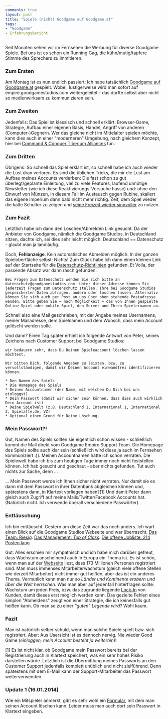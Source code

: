 ```yaml
---
comments: true
layout: post
title: "Spiele (nicht) Goodgame auf Goodgame.at"
tags:
- "Goodgame"
- Erfahrungsbericht
---
```

Seit Monaten sehen wir im Fernsehen die Werbung für diverse Goodgame Spiele. Bei uns ist es schon ein Running Gag, die kühn/mutig/tapfere Stimme des Sprechers zu immitieren.

### Zum Ersten

Am Montag ist es nun endlich passiert: Ich habe tatsächlich [Goodgame auf Goodgame.at](http://www.goodgame.at/) gespielt. Wobei, lustigerweise wird man sofort auf empire.goodgamestudios.com weitergeleitet - das dürfte selbst aber nicht so medienwirksam zu kommunizieren sein.

### Zum Zweiten

Jedenfalls: Das Spiel ist klassisch und schnell erklärt: Browser-Game, Strategie, Aufbau einer eigenen Basis, Handel, Angriff von anderen (Computer-)Gegnern. Wer das gleiche nicht im Mittelalter spielen möchte, kann dies auch in einer "moderneren" Umgebung, nach gleichem Konzept, hier bei [Command & Conquer Tiberium Alliances](http://www.tiberiumalliances.com/de/) tun.

### Zum Dritten

Übrigens: So schnell das Spiel erklärt ist, so schnell habe ich auch wieder die Lust dran verloren. Es sind die üblichen Tricks, die mir die Lust am Aufbau meines Accounts verderben: Die fast schon zu gut überlegt/geplante Einleitung, viel zu viele Features, laufend unnötige Newsletter (wie ich diese Reaktivierungs-Versuche hasse) und: ohne den Einwurf von Münzen, in diesem Fall im Austausch gegen Rubine, skaliert das eigene Imperium dann bald nicht mehr richtig. Zeit, dem Spiel wieder die kalte Schulter zu zeigen und [seine Freizeit wieder sinnvoller](http://www.amazon.de/o/ASIN/3990010654/ref=nosim/laafi-21) zu nutzen.

### Zum Fazit

Letztlich habe ich dann den Löschen/Abmelden Link gesucht. Da der Anbieter von Goodgame, nämlich die Goodgame Studios, in Deutschland sitzen, dachte ich, sei dies sehr leicht möglich. Deutschland == Datenschutz - glaubt man ja landläufig.

Doch, **Fehlanzeige**. Kein automatisches Abmelden möglich. In der ganzen Spieloberfläche selbst: Nichts! Zum Glück habe ich dann einen kleinen Link auf der Startseite für die [Datenschutz-Richtlinien](http://www.goodgamestudios.com/terms_de.html) gefunden. Et Voila, der passende Absatz war dann rasch gefunden:

    Bei Fragen zum Datenschutz wenden Sie sich bitte an datenschutz@goodgamestudios.com. Unter dieser Adresse können Sie jederzeit Fragen zum Datenschutz stellen, Ihre bei Goodgame Studios gespeicherten Daten abfragen, ändern oder löschen lassen. Alternativ können Sie sich auch per Post an uns über oben stehende Postadresse wenden. Bitte geben Sie – nach Möglichkeit – das von Ihnen gespielte Online-Spiel oder mobile Spiel, den Server und Ihren Spielernamen an.

Schnell also eine Mail geschrieben, mit der Angabe meines Usernamens, meiner Mailadresse, dem Spielnamen und dem Wunsch, dass mein Account gelöscht werden solle.

Und dann? Einen Tag später erhielt ich folgende Antwort von Peter, seines Zeichens nach Customer Support bei Goodgame Studios:

    wir bedauern sehr, dass Du Deinen Spieleaccount löschen lassen möchtest.

    Wir bitten Dich, folgende Angaben zu leisten, bzw. zu vervollständigen, damit wir Deinen Account einwandfrei identifizieren können.

    * Den Namen des Spiels
    * Die Homepage des Spiels
    * Deinen Accountnamen (der Name, mit welchem Du Dich bei uns einloggst)
    * Dein Passwort (damit wir sicher sein können, dass dies auch wirklich Dein Account ist)
    * Deine Spielwelt (z.B. Deutschland 1, International 1, International 2, Spielaffe.de, VZ)
    * Optional einen Grund für Deine Löschung.

### Mein Passwort?!

Gut, Namen des Spiels sollten sie eigentlich schon wissen - schließlich kommt die Mail direkt vom Goodgame Empire Support Team. Die Homepage des Spiels sollte auch klar sein (schließlich wird diese ja auch im Fernsehen kommuniziert :)). Meinen Accountnamen hatte ich schon verraten. Die Spielewelt habe ich bis zum heutigen Tage immer noch nicht feststellen können. Ich hab gesucht und geschaut - aber nichts gefunden. Tut auch nichts zur Sache, denn …

… Mein Passwort werde ich ihnen sicher nicht verraten. Nur damit sie es dann mit dem Passwort in ihrer Datenbank abgleichen können und, spätestens dann, in Klartext vorliegen haben?[1] Und damit Peter dann gleich auch Zugriff auf meine Mails/Twitter/Facebook Accounts hat. (Natürlich nicht. Ich verwende überall verschiedene Passwörter).

### Enttäuschung

Ich bin enttäuscht. Gestern um diese Zeit war das noch anders. Ich warf einen Blick auf die Goodgame Studios Webseite und war überrascht. [Das Team: Riesig](http://www.goodgamestudios.com/about/team/). [Das Management: *Top of Class*](http://www.goodgamestudios.com/about/management/). [Die offene Jobliste: 214 Posten lang](http://www.goodgamestudios.com/job-listing/)

Gut: Alles erschien mir sympathisch und ich habe mich darüber gefreut, dass Wachstum anscheinend auch in Europa ein Thema ist. Es ist schön, wenn man auf der [Webseite](http://www.goodgamestudios.com) liest, dass 173 Millionen Personen registriert sind.  Man muss immenses Mitarbeiterwachstum (gleich viele offene Stellen wie derzeit Mitarbeiter) nicht immer gut heißen, aber das ist ein anderes Thema. Vermutlich kann man nur so *Länder und Kontinente erobern und über die Welt herrschen*. Was man aber auf jedenfall hinterfragen sollte: Wachstum um jeden Preis, bzw. das zugrunde liegende [Lock-In](http://en.wikipedia.org/wiki/Vendor_lock-in) von Kunden, damit dieses erst möglich werden kann. Das gezielte Fehlen eines simplen "Abmeldens" zeugt von einer Strategie, die ich keinesfalls gut heißen kann. Ob man so zu einer *"guten" Legende wird*? Wohl kaum.

### Fazit

Man ist natürlich selber schuld, wenn man solche Spiele spielt bzw. sich registriert. Aber: Aus Usersicht ist es dennoch nervig. Nie wieder Good Game (*einloggen, mein Account besteht ja weiterhin*)!

[1] Es ist nicht klar, ob Goodgame mein Passwort bereits bei der Registrierung auch in Klartext speichert, was ein sehr hohes Risiko darstellen würde. Letztlich ist die Übermittlung meines Passworts an den Customer Support jedenfalls komplett unüblich und nicht zielführend. Denn spätestens mit dem E-Mail kann der Support-Mitarbeiter das Passwort weiterverwenden.

### Update 1 (16.01.2014)

Wie ein Mitspieler anmerkt, gibt es sehr wohl ein [Formular](http://support.goodgamestudios.com/), mit dem man seinen Account löschen kann. Leider muss man auch dort sein Passwort in Klartext eingeben.
